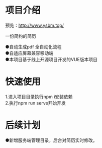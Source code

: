 # 项目介绍 

  预览：http://www.ysbm.top/

一份简约的简历 

  ●自动生成pdf 全自动化流程 <br>
  ●自适应屏幕兼容移动端<br>
  ●本项目基于线上开源项目开发的VUE版本项目

# 快速使用
  1.进入项目目录执行npm i安装依赖 <br>
  2.执行npm run serve开始开发
 
# 后续计划

  ●新增服务端管理目录，后台对简历实时修改。
